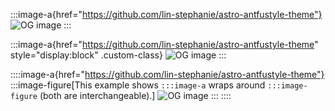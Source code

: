 :::image-a{href="https://github.com/lin-stephanie/astro-antfustyle-theme"}
![OG image](https://images.pexels.com/photos/237272/pexels-photo-237272.jpeg)
:::

:::image-a{href="https://github.com/lin-stephanie/astro-antfustyle-theme" style="display:block" .custom-class}
![OG image](https://images.pexels.com/photos/237272/pexels-photo-237272.jpeg)
:::

::::image-a{href="https://github.com/lin-stephanie/astro-antfustyle-theme"}
:::image-figure[This example shows `:::image-a` wraps around `:::image-figure` (both are interchangeable).]
![OG image](https://images.pexels.com/photos/237272/pexels-photo-237272.jpeg)
:::
::::
